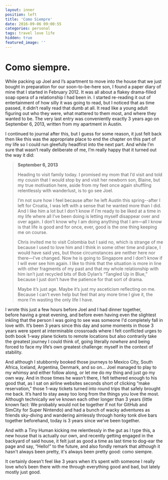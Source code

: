 ```yaml
---
layout: inner
position: left
title: 'Como Siempre'
date: 2016-09-06 09:00:55
categories: personal
tags: travel love life
hidden: true
featured_image: ''
---
```


# Como siempre.

While packing up Joel and I’s apartment to move into the house that we just bought in preparation for our soon-to-be-here son, I found a paper diary of mine that I started in February 2012. It was all about a flakey drama-filled soap opera of a relationship I had been in. I started re-reading it out of entertainment of how silly it was going to read, but I noticed that as time passed, it didn’t really read that dumb at all. It read like a young adult figuring out who they were, what mattered to them most, and where they wanted to be. The very last entry was conveniently exactly 3 years ago on September 6, 2013, written from my apartment in Austin.

I continued to journal after this, but I guess for some reason, it just felt back then like this was the appropriate place to end the chapter on this part of my life so I could run gleefully headfirst into the next part. And while I’m sure that wasn’t really deliberate of me, I’m really happy that it turned out the way it did:

> **September 6, 2013**
>
> Heading to visit family today. I promised my mom that I’d visit and told my cousin that I would stop by and visit her newborn son, Blaine, but my true motivation here, aside from my feet once again shuffling relentlessly with wanderlust, is to go see Joel.
>
> I’m not sure how I feel because after he left Austin this spring--after I left for Croatia, I was left with a sense that he wanted more than I did. And I like him a lot but I don’t know if I’m ready to be liked at a time in my life where all I’ve been doing is letting myself disappear over and over again. I don’t know why I am doing anything that I am—all I know is that life is good and for once, ever, good is the one thing keeping me on course.
>
> Chris invited me to visit Colombia but I said no, which is strange of me because I used to love him and I think in some other time and place, I would have said yes, but those circumstances are neither here nor there—I’ve changed. Now he is going to Singapore and I don’t know if I will ever see him again. I like to think that the situation is more in line with other fragments of my past and that my whole relationship with him isn’t just recycled bits of Bob Dylan’s “Tangled Up in Blue,” because I just don’t have the patience for that sort of drama.
>
> Maybe it’s just age. Maybe it’s just my asceticism reflecting on me. Because I can’t even help but feel that any more time I give it, the more I’m wasting the only life I have.

I wrote this just a few hours before Joel and I had dinner together, before having a great evening, and before even having even the slightest inkling that the person I was going to see was someone I'd completely fall in love with. It’s been 3 years since this day and some moments in those 3 years were spent at interminable crossroads where I felt conflicted urges to both book 1-way plane tickets to remote locations but also contrarily take the greatest journey I could think of, going literally _nowhere_ and being forced to face my life’s own greatest challenge: myself in the context of stability.

And although I stubbornly booked those journeys to Mexico City, South Africa, Iceland, Argentina, Denmark, and so on… Joel managed to play to my whimsy and either follow along, or let me do my thing and just go my own way. And in those times he wasn’t there, I felt tethered enough to his good that, as I sat on airline websites seconds short of clicking “make reservation,” those 1-way tickets turned into round trips that safely brought me back. It’s hard to stay away too long from the things you love the most. Although technically we’ve known each other longer than 3 years (little known fact: We probably would not be together if not for GitHub and SimCity for Super Nintendo) and had a bunch of wacky adventures as friends sky-diving and wandering aimlessly through honky tonk dive bars together beforehand, today is 3 years since we’ve been together.

And with a Tiny Human kicking me relentlessly in the gut as I type this, a new house that is actually our own, and recently getting engaged in the backyard of said house, it felt just as good a time as last time to dog-ear the page and say, “Hello!” to the future, and also fondly remark that although it hasn't always been pretty, it's always been pretty good: como siempre.

It certainly doesn’t feel like 3 years when it’s spent with someone I really love who’s been there with me through everything good and bad, but lately mostly just good.
